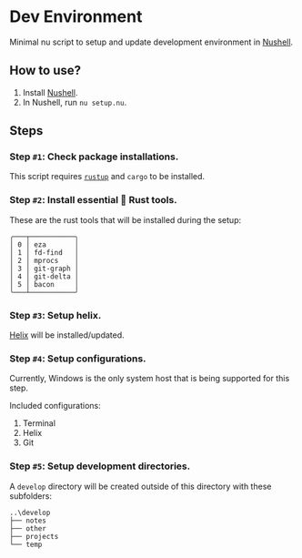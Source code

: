 # Dev Environment

Minimal nu script to setup and update development environment in [Nushell](https://www.nushell.sh/).

## How to use?

1. Install [Nushell](https://www.nushell.sh/).
2. In Nushell, run `nu setup.nu`.

## Steps

### Step `#1`: Check package installations.

This script requires [`rustup`](https://www.rust-lang.org/tools/install) and `cargo` to be installed.

### Step `#2`: Install essential 🦀 Rust tools.

These are the rust tools that will be installed during the setup:

```nu
╭───┬───────────╮
│ 0 │ eza       │
│ 1 │ fd-find   │
│ 2 │ mprocs    │
│ 3 │ git-graph │
│ 4 │ git-delta │
│ 5 │ bacon     │
╰───┴───────────╯
```

### Step `#3`: Setup helix.

[Helix](https://helix-editor.com/) will be installed/updated.

### Step `#4`: Setup configurations.

Currently, Windows is the only system host that is being supported for this step.

Included configurations:
1. Terminal
2. Helix
3. Git

### Step `#5`: Setup development directories.

A `develop` directory will be created outside of this directory with these subfolders:

```nu
..\develop
├── notes
├── other
├── projects
└── temp
```
